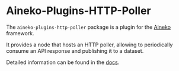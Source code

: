 # Aineko-Plugins-HTTP-Poller

The `aineko-plugins-http-poller` package is a plugin for the [Aineko](https://github.com/aineko-dev/aineko) framework.


It provides a node that hosts an HTTP poller, allowing to periodically consume an API response and publishing it to a dataset.

Detailed information can be found in the [docs](https://docs.aineko.dev/latest/plugins/http_poller).
